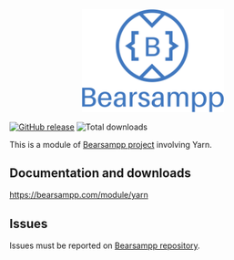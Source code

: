 <p align="center"><a href="https://bearsampp.com/contribute" target="_blank"><img width="250" src="img/Bearsampp-logo.svg"></a></p>

[![GitHub release](https://img.shields.io/github/release/bearsampp/module-yarn.svg?style=flat-square)](https://github.com/bearsampp/module-yarn/releases/latest)
![Total downloads](https://img.shields.io/github/downloads/bearsampp/module-yarn/total.svg?style=flat-square)

This is a module of [Bearsampp project](https://github.com/bearsampp/bearsampp) involving Yarn.

## Documentation and downloads

https://bearsampp.com/module/yarn

## Issues

Issues must be reported on [Bearsampp repository](https://github.com/bearsampp/bearsampp/issues).
